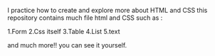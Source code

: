 I practice how to create and explore more about HTML and CSS
this repository contains much file html and CSS
such as :

1.Form 
2.Css itself
3.Table
4.List
5.text

and much more!!
you can see it yourself.
